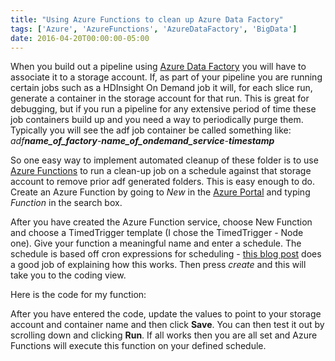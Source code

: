 ```yaml
---
title: "Using Azure Functions to clean up Azure Data Factory"
tags: ['Azure', 'AzureFunctions', 'AzureDataFactory', 'BigData']
date: 2016-04-20T00:00:00-05:00
---
```

When you build out a pipeline using [Azure Data Factory](https://azure.microsoft.com/en-us/services/data-factory/) you will have to associate it to a storage account. If, as part of your pipeline you are running certain jobs such as a HDInsight On Demand job it will, for each slice run, generate a container in the storage account for that run. This is great for debugging, but if you run a pipeline for any extensive period of time these job containers build up and you need a way to periodically purge them. Typically you will see the adf job container be called something like: *adf**name_of_factory**-**name_of_ondemand_service**-**timestamp***
<!--more-->
So one easy way to implement automated cleanup of these folder is to use [Azure Functions](https://azure.microsoft.com/en-us/services/functions/) to run a clean-up job on a schedule against that storage account to remove prior adf generated folders. This is easy enough to do. Create an Azure Function by going to *New* in the [Azure Portal](http://portal.azure.com) and typing *Function* in the search box. 

After you have created the Azure Function service, choose New Function and choose a TimedTrigger template (I chose the TimedTrigger - Node one). Give your function a meaningful name and enter a schedule. The schedule is based off cron expressions for scheduling - [this blog post](http://blog.amitapple.com/post/2015/06/scheduling-azure-webjobs/) does a good job of explaining how this works. Then press *create* and this will take you to the coding view.

Here is the code for my function:

<script src="https://gist.github.com/johndehavilland/2c75a1ba0a7375d2ee9da90991df626b.js"></script>

After you have entered the code, update the values to point to your storage account and container name and then click **Save**. You can then test it out by scrolling down and clicking **Run**. If all works then you are all set and Azure Functions will execute this function on your defined schedule.


